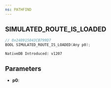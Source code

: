 ```yaml
---
ns: PATHFIND
---
```

## SIMULATED_ROUTE_IS_LOADED

```c
// 0x240915043CB799D7
BOOL SIMULATED_ROUTE_IS_LOADED(Any p0);
```

```
NativeDB Introduced: v1207
```

## Parameters
* **p0**:

